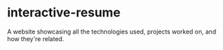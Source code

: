 # interactive-resume
A website showcasing all the technologies used, projects worked on, and how they're related.
